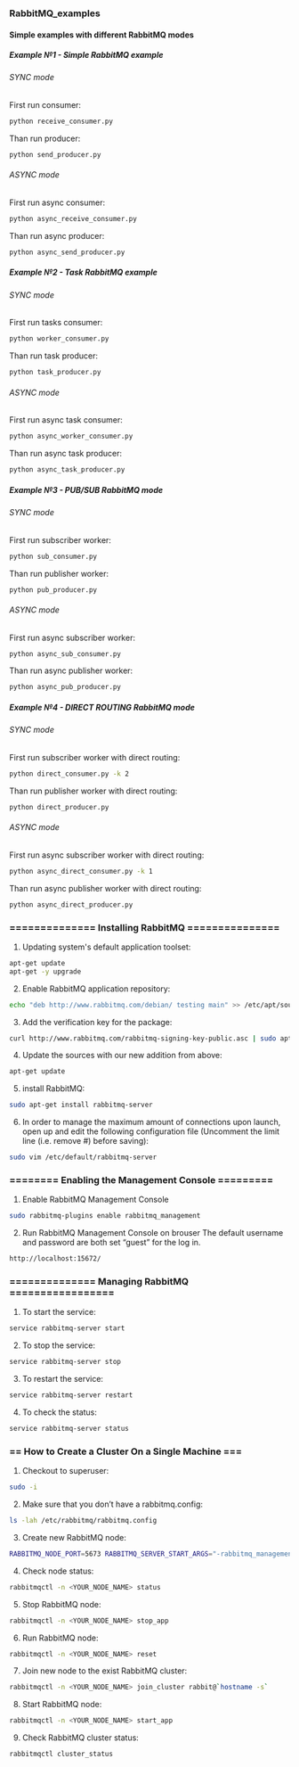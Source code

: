 ### RabbitMQ_examples
#### Simple examples with different RabbitMQ modes

##### Example №1 - Simple RabbitMQ example
###### SYNC mode
First run consumer:
```bash
python receive_consumer.py
```
Than run producer:
```bash
python send_producer.py
```
###### ASYNC mode
First run async consumer:
```bash
python async_receive_consumer.py
```
Than run async producer:
```bash
python async_send_producer.py
```
##### Example №2 - Task RabbitMQ example
###### SYNC mode
First run tasks consumer:
```bash
python worker_consumer.py
```
Than run task producer:
```bash
python task_producer.py
```
###### ASYNC mode
First run async task consumer:
```bash
python async_worker_consumer.py
```
Than run async task producer:
```bash
python async_task_producer.py
```
##### Example №3 - PUB/SUB RabbitMQ mode
###### SYNC mode
First run subscriber worker:
```bash
python sub_consumer.py
```
Than run publisher worker:
```bash
python pub_producer.py
```
###### ASYNC mode
First run async subscriber worker:
```bash
python async_sub_consumer.py
```
Than run async publisher worker:
```bash
python async_pub_producer.py
```
##### Example №4 - DIRECT ROUTING RabbitMQ mode
###### SYNC mode
First run subscriber worker with direct routing:
```bash
python direct_consumer.py -k 2
```
Than run publisher worker with direct routing:
```bash
python direct_producer.py
```
###### ASYNC mode
First run async subscriber worker with direct routing:
```bash
python async_direct_consumer.py -k 1
```
Than run async publisher worker with direct routing:
```bash
python async_direct_producer.py
```

### ============== Installing RabbitMQ ===============

1) Updating system's default application toolset:
```bash
apt-get update
apt-get -y upgrade
```
2) Enable RabbitMQ application repository:
```bash
echo "deb http://www.rabbitmq.com/debian/ testing main" >> /etc/apt/sources.list
```
3) Add the verification key for the package:
```bash
curl http://www.rabbitmq.com/rabbitmq-signing-key-public.asc | sudo apt-key add -
```
4) Update the sources with our new addition from above:
```bash
apt-get update
```
5) install RabbitMQ:
```bash
sudo apt-get install rabbitmq-server
```
6) In order to manage the maximum amount of connections upon launch, 
   open up and edit the following configuration file 
   (Uncomment the limit line (i.e. remove #) before saving):
```bash
sudo vim /etc/default/rabbitmq-server
```

### ======== Enabling the Management Console =========

1) Enable RabbitMQ Management Console
```bash
sudo rabbitmq-plugins enable rabbitmq_management
```
2) Run RabbitMQ Management Console on brouser
   The default username and password are both set “guest” for the log in.
```bash
http://localhost:15672/
```

### ============== Managing RabbitMQ =================

1) To start the service:
```bash
service rabbitmq-server start
```
2) To stop the service:
```bash
service rabbitmq-server stop
```
3) To restart the service:
```bash
service rabbitmq-server restart
```
4) To check the status:
```bash
service rabbitmq-server status
```

### == How to Create a Cluster On a Single Machine ===

1) Checkout to superuser:
```bash
sudo -i
```
2) Make sure that you don’t have a rabbitmq.config:

```bash
ls -lah /etc/rabbitmq/rabbitmq.config
```
3) Create new RabbitMQ node:
```bash
RABBITMQ_NODE_PORT=5673 RABBITMQ_SERVER_START_ARGS="-rabbitmq_management listener [{port,15673}]" RABBITMQ_NODENAME=<YOUR_NODE_NAME> rabbitmq-server
```
4) Check node status:  
```bash
rabbitmqctl -n <YOUR_NODE_NAME> status
```
5) Stop RabbitMQ node:
```bash 
rabbitmqctl -n <YOUR_NODE_NAME> stop_app
```
6) Run RabbitMQ node:
```bash
rabbitmqctl -n <YOUR_NODE_NAME> reset
```
7) Join new node to the exist RabbitMQ cluster:
```bash
rabbitmqctl -n <YOUR_NODE_NAME> join_cluster rabbit@`hostname -s`
```
8) Start RabbitMQ node:
```bash
rabbitmqctl -n <YOUR_NODE_NAME> start_app
```
9) Check RabbitMQ cluster status:
```bash
rabbitmqctl cluster_status
```
